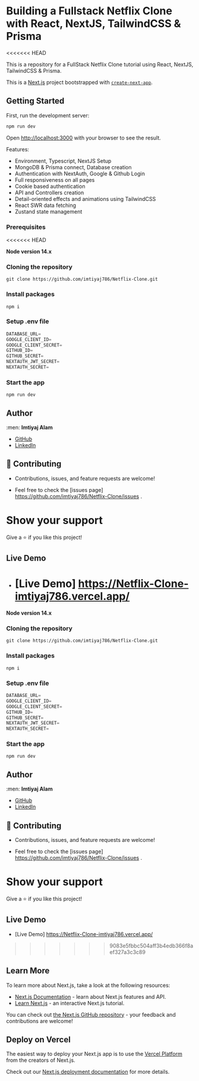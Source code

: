 # Building a Fullstack Netflix Clone with React, NextJS, TailwindCSS & Prisma

<<<<<<< HEAD

This is a repository for a FullStack Netflix Clone tutorial using React, NextJS, TailwindCSS & Prisma.

This is a [Next.js](https://nextjs.org/) project bootstrapped with [`create-next-app`](https://github.com/vercel/next.js/tree/canary/packages/create-next-app).

## Getting Started

First, run the development server:

```bash
npm run dev
```

Open [http://localhost:3000](http://localhost:3000) with your browser to see the result.

Features:

- Environment, Typescript, NextJS Setup
- MongoDB & Prisma connect, Database creation
- Authentication with NextAuth, Google & Github Login
- Full responsiveness on all pages
- Cookie based authentication
- API and Controllers creation
- Detail-oriented effects and animations using TailwindCSS
- React SWR data fetching
- Zustand state management

### Prerequisites

<<<<<<< HEAD

**Node version 14.x**

### Cloning the repository

```shell
git clone https://github.com/imtiyaj786/Netflix-Clone.git
```

### Install packages

```shell
npm i
```

### Setup .env file

```js
DATABASE_URL=
GOOGLE_CLIENT_ID=
GOOGLE_CLIENT_SECRET=
GITHUB_ID=
GITHUB_SECRET=
NEXTAUTH_JWT_SECRET=
NEXTAUTH_SECRET=
```

### Start the app

```shell
npm run dev
```

## Author

:men: **Imtiyaj Alam**

- [GitHub](https://github.com/imtiyaj786)
- [LinkedIn](https://www.linkedin.com/in/imtiyaj786/)

## 🤝 Contributing

- Contributions, issues, and feature requests are welcome!

- Feel free to check the [issues page] https://github.com/imtiyaj786/Netflix-Clone/issues .

# Show your support

Give a ⭐ if you like this project!

## Live Demo

- # [Live Demo] https://Netflix-Clone-imtiyaj786.vercel.app/

**Node version 14.x**

### Cloning the repository

```shell
git clone https://github.com/imtiyaj786/Netflix-Clone.git
```

### Install packages

```shell
npm i
```

### Setup .env file

```js
DATABASE_URL=
GOOGLE_CLIENT_ID=
GOOGLE_CLIENT_SECRET=
GITHUB_ID=
GITHUB_SECRET=
NEXTAUTH_JWT_SECRET=
NEXTAUTH_SECRET=
```

### Start the app

```shell
npm run dev
```

## Author

:men: **Imtiyaj Alam**

- [GitHub](https://github.com/imtiyaj786)
- [LinkedIn](https://www.linkedin.com/in/imtiyaj786/)

## 🤝 Contributing

- Contributions, issues, and feature requests are welcome!

- Feel free to check the [issues page] https://github.com/imtiyaj786/Netflix-Clone/issues .

# Show your support

Give a ⭐ if you like this project!

## Live Demo

- [Live Demo] https://Netflix-Clone-imtiyaj786.vercel.app/

> > > > > > > 9083e5fbbc504aff3b4edb366f8aef327a3c3c89

## Learn More

To learn more about Next.js, take a look at the following resources:

- [Next.js Documentation](https://nextjs.org/docs) - learn about Next.js features and API.
- [Learn Next.js](https://nextjs.org/learn) - an interactive Next.js tutorial.

You can check out [the Next.js GitHub repository](https://github.com/vercel/next.js/) - your feedback and contributions are welcome!

## Deploy on Vercel

The easiest way to deploy your Next.js app is to use the [Vercel Platform](https://vercel.com/new?utm_medium=default-template&filter=next.js&utm_source=create-next-app&utm_campaign=create-next-app-readme) from the creators of Next.js.

Check out our [Next.js deployment documentation](https://nextjs.org/docs/deployment) for more details.
